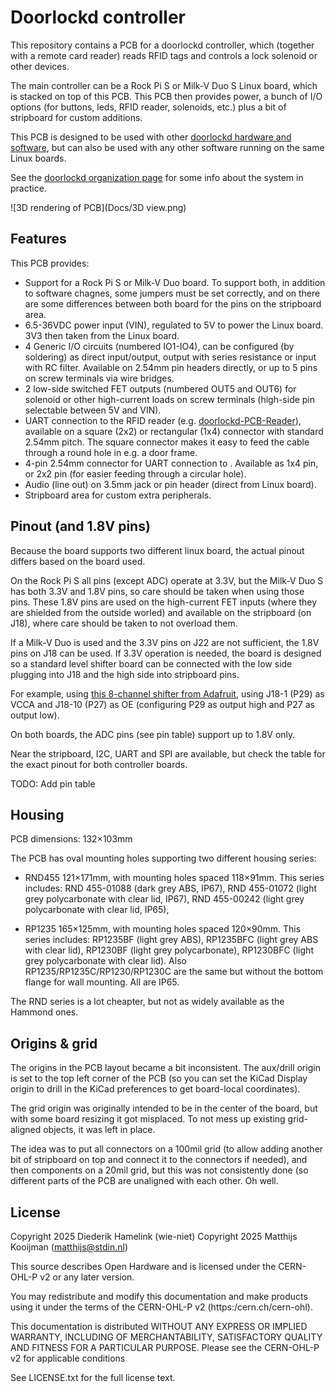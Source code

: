 # Doorlockd controller
This repository contains a PCB for a doorlockd controller, which
(together with a remote card reader) reads RFID tags and controls a lock
solenoid or other devices.

The main controller can be a Rock Pi S or Milk-V Duo S Linux board, which is
stacked on top of this PCB. This PCB then provides power, a bunch of I/O
options (for buttons, leds, RFID reader, solenoids, etc.) plus a bit of
stripboard for custom additions.

This PCB is designed to be used with other [doorlockd hardware and
software](https://github.com/doorlockd/), but can also be used with any
other software running on the same Linux boards.

See the [doorlockd organization page](https://github.com/doorlockd/) for
some info about the system in practice.

![3D rendering of PCB](Docs/3D view.png)

## Features

This PCB provides:

 - Support for a Rock Pi S or Milk-V Duo board. To support both, in
   addition to software chagnes, some jumpers must be set correctly, and
   on there are some differences between both board for the pins on the
   stripboard area.
 - 6.5-36VDC power input (VIN), regulated to 5V to power the Linux board. 3V3
   then taken from the Linux board.
 - 4 Generic I/O circuits (numbered IO1-IO4), can be configured (by
   soldering) as direct input/output, output with series resistance or
   input with RC filter.  Available on 2.54mm pin headers directly, or
   up to 5 pins on screw terminals via wire bridges.
 - 2 low-side switched FET outputs (numbered OUT5 and OUT6) for solenoid
   or other high-current loads on screw terminals (high-side pin
   selectable between 5V and VIN).
 - UART connection to the RFID reader (e.g.
   [doorlockd-PCB-Reader](/doorlockd/doorlockd-PCB-Reader)), available
   on a square (2x2) or rectangular (1x4) connector with standard 2.54mm
   pitch. The square connector makes it easy to feed the cable through
   a round hole in e.g. a door frame.
 - 4-pin 2.54mm connector for UART connection to . Available as 1x4 pin, or
   2x2 pin (for easier feeding through a circular hole).
 - Audio (line out) on 3.5mm jack or pin header (direct from Linux
   board).
 - Stripboard area for custom extra peripherals.

## Pinout (and 1.8V pins)

Because the board supports two different linux board, the actual pinout
differs based on the board used.

On the Rock Pi S all pins (except ADC) operate at 3.3V, but the Milk-V
Duo S has both 3.3V and 1.8V pins, so care should be taken when using
those pins. These 1.8V pins are used on the high-current FET inputs
(where they are shielded from the outside worled) and available on the
stripboard (on J18), where care should be taken to not overload them.

If a Milk-V Duo is used and the 3.3V pins on J22 are not sufficient, the
1.8V pins on J18 can be used. If 3.3V operation is needed, the board is
designed so a standard level shifter board can be connected with the low
side plugging into J18 and the high side into stripboard pins.

For example, using [this 8-channel shifter from
Adafruit](https://www.adafruit.com/product/395), using J18-1 (P29) as
VCCA and J18-10 (P27) as OE (configuring P29 as output high and P27 as
output low).

On both boards, the ADC pins (see pin table) support up to 1.8V only.

Near the stripboard, I2C, UART and SPI are available, but check the
table for the exact pinout for both controller boards.

TODO: Add pin table

## Housing
PCB dimensions: 132×103mm

The PCB has oval mounting holes supporting two different housing series:

 - RND455 121×171mm, with mounting holes spaced 118×91mm.
   This series includes: RND 455-01088 (dark grey ABS, IP67), RND
   455-01072 (light grey polycarbonate with clear lid, IP67), RND
   455-00242 (light grey polycarbonate with clear lid, IP65), 

 - RP1235 165×125mm, with mounting holes spaced 120×90mm.
   This series includes: RP1235BF (light grey ABS), RP1235BFC (light
   grey ABS with clear lid), RP1230BF (light grey polycarbonate),
   RP1230BFC (light grey polycarbonate with clear lid). Also
   RP1235/RP1235C/RP1230/RP1230C are the same but without the bottom
   flange for wall mounting. All are IP65.

The RND series is a lot cheapter, but not as widely available as the
Hammond ones.

## Origins & grid
The origins in the PCB layout became a bit inconsistent. The aux/drill
origin is set to the top left corner of the PCB (so you can set the
KiCad Display origin to drill in the KiCad preferences to get
board-local coordinates).

The grid origin was originally intended to be in the center of the
board, but with some board resizing it got misplaced. To not mess up
existing grid-aligned objects, it was left in place.

The idea was to put all connectors on a 100mil grid (to allow adding
another bit of stripboard on top and connect it to the connectors if
needed), and then components on a 20mil grid, but this was not
consistently done (so different parts of the PCB are unaligned with each
other. Oh well.

## License
Copyright 2025 Diederik Hamelink (wie-niet)
Copyright 2025 Matthijs Kooijman (matthijs@stdin.nl)

This source describes Open Hardware and is licensed under the CERN-OHL-P
v2 or any later version.

You may redistribute and modify this documentation and make products
using it under the terms of the CERN-OHL-P v2 (https:/cern.ch/cern-ohl).

This documentation is distributed WITHOUT ANY EXPRESS OR IMPLIED
WARRANTY, INCLUDING OF MERCHANTABILITY, SATISFACTORY QUALITY AND FITNESS
FOR A PARTICULAR PURPOSE. Please see the CERN-OHL-P v2 for applicable
conditions

See LICENSE.txt for the full license text.
